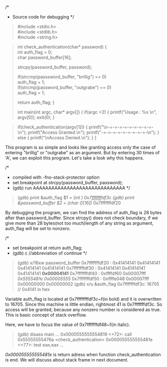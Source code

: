 /*
 * Source code for debugging
 */
>#include <stdio.h>  
>#include <stdlib.h>  
>#include <string.h>  

>int check_authentication(char* password) {  
>  int auth_flag = 0;  
>  char password_buffer[16];  
>    
>  strcpy(password_buffer, password);  
>    
>  if(strcmp(passsword_buffer, "brillig") == 0)  
>    auth_flag = 1;  
>  if(strcmp(password_buffer, "outgrabe") == 0)  
>    auth_flag = 1;  
>  
>  return auth_flag;
>}
>
>int main(int argc, char* argv[]) {
>  if(argc <2) {
>    printf("Usage : %s <password>\n", argv[0]);
>    exit(0);
>  }
  
>  if(check_authentication(argv[1])) {
>    printf("\n-=-=-=-=-=-=-=-=-=-\n");
>    printf("Access Granted.\n");
>    printf("-=-=-=-=-=-=-=-=-=-\n");
>  }
>  else {
>    printf("\nAccess Denied.\n");
>  }
>}

This program is so simple and looks like granting access only the case of
entering "brillig" or "outgrabe" as an argument.
But by entering 30 times of 'A', we can exploit this program.
Let's take a look why this happens.

/*
 * compiled with -fno-stack-protector option
 * set breakpoint at strcpy(password_buffer, password);
 * (gdb) run AAAAAAAAAAAAAAAAAAAAAAAAAAAAAA
 */
>(gdb) print &auth_flag
>$1 = (int *) 0x7fffffffdf3c
>(gdb) print &password_buffer
>$2 = (char (*)[16]) 0x7fffffffdf20

By debugging the program, we can find the address of auth_flag is 28 bytes after 
than password_buffer. Since strcpy() does not check boundary, if we give more than
28 bytes(not too much)length of any string as argument, auth_flag will be set to nonzero.

/*
 * set breakpoint at return auth_flag;
 * (gdb) c  //abbreviation of continue
 */
>(gdb) x/16xw password_buffer
>0x7fffffffdf20 : 0x41414141 0x41414141  0x41414141  0x41414141
>0x7fffffffdf30 : 0x41414141 0x41414141  0x41414141  **0x00004141**
>0x7fffffffdf40 : 0xffffdf60 0x00007fff  *0x5555481e  0x00005555*
>0x7fffffffdf50 : 0xffffe048 0x00007fff  0x00000000  0x00000002
>(gdb) x/u &auth_flag
>0x7fffffffdf3c: 16705 // 0x4141 in hex

Variable auth_flag is located at 0x7ffffffffdf3c~f(in bold) and 
it is overwritten to 16705. Since this machine is little endian,
rightmost 41 is 0x7fffffffdf3c. So access will be granted, because
any nonzero number is considered as true. This is basic concept of stack overflow.

Here, we have to focus the value of 0x7fffffffdf48~f(in italic).

>(gdb) disass main
>...
>0x0000555555554819 <+72>:  call 0x55555555476a <check_authentication>
>0x000055555555481e <+77>:  test eax,eax
>...

*0x000055555555481e* is return adress when function check_authentication is end.
We will discuss about stack frame in next document.
